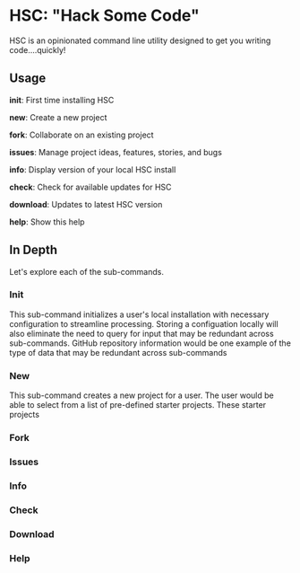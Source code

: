 HSC: "Hack Some Code"
===

HSC is an opinionated command line utility designed to get you writing code....quickly!   

## Usage

**init**: First time installing HSC

**new**: Create a new project

**fork**: Collaborate on an existing project

**issues**: Manage project ideas, features, stories, and bugs

**info**: Display version of your local HSC install

**check**: Check for available updates for HSC

**download**: Updates to latest HSC version

**help**: Show this help

## In Depth
Let's explore each of the sub-commands.   

### Init
This sub-command initializes a user's local installation with necessary configuration to streamline processing.  Storing a configuation locally will also eliminate the need to query for input that may be redundant across sub-commands.  GitHub repository information would be one example of the type of data that may be redundant across sub-commands

### New
This sub-command creates a new project for a user.  The user would be able to select from a list of pre-defined starter projects.  These starter projects

### Fork

### Issues

### Info

### Check

### Download

### Help
